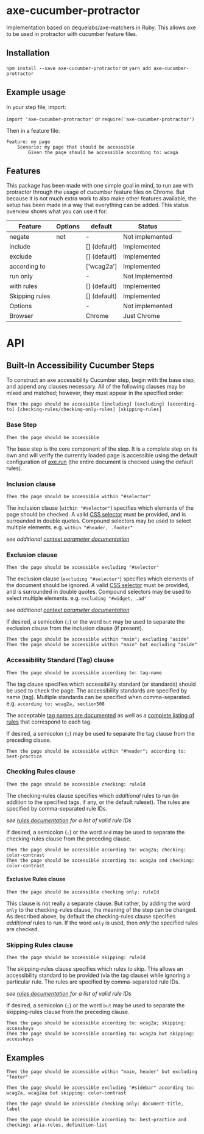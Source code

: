 # axe-cucumber-protractor

Implementation based on dequelabs/axe-matchers in Ruby. This allows axe to be used in protractor with cucumber feature files.

## Installation

`npm install --save axe-cucumber-protractor`
or
`yarn add axe-cucumber-protractor`

## Example usage

In your step file, import:

`import 'axe-cucumber-protractor'`
or
`require('axe-cucumber-protractor')`

Then in a feature file:

```
Feature: my page
    Scenario: my page that should be accessible
        Given the page should be accessible according to: wcaga
```

## Features

This package has been made with one simple goal in mind, to run axe with protractor through the usage of cucumber feature files on Chrome. But because it is not much extra work to also make other features available, the setup has been made in a way that everything can be added. This status overview shows what you can use it for:

| Feature  	        | Options  	| default   	| Status  	        |   	|
|---	            |---	    |---	        |---	            |---	|
| negate            | not  	    | - 	        | Not implemented  	|   	|
| include           |   	    | [] (default)  | Implemented       |    	|
| exclude           |   	    | [] (default)  | Implemented       |       |
| according to      |           | ['wcag2a']   	| Implemented       |   	|
| run only   	    |   	    | -             | Not Implemented  	|       |
| with rules	    |   	    | [] (default)  | Implemented   	|       |
| Skipping rules    |   	    | [] (default)  | Implemented       |    	|
| Options           |   	    | -  	        | Not implemented   |    	|
| Browser        	|   	    | Chrome        | Just Chrome       |    	|

# API

## Built-In Accessibility Cucumber Steps

To construct an axe accessibility Cucumber step, begin with the base step, and append any clauses necessary. All of the following clauses may be mixed and matched; however, they must appear in the specified order:

`Then the page should be accessible [including] [excluding] [according-to] [checking-rules/checking-only-rules] [skipping-rules]`

### Base Step

```
Then the page should be accessible
```

The base step is the core component of the step. It is a complete step on its own and will verify the currently loaded page is accessible using the default configuration of [axe.run][axe-run] (the entire document is checked using the default rules).

### Inclusion clause

```
Then the page should be accessible within "#selector"
```

The inclusion clause (`within "#selector"`) specifies which elements of the page should be checked. A valid [CSS selector][css selector] must be provided, and is surrounded in double quotes. Compound selectors may be used to select multiple elements. e.g. `within "#header, .footer"`

*see additional [context parameter documentation][context-param]*

### Exclusion clause

```
Then the page should be accessible excluding "#selector"
```

The exclusion clause (`excluding "#selector"`) specifies which elements of the document should be ignored. A valid [CSS selector][css selector] must be provided, and is surrounded in double quotes. Compound selectors may be used to select multiple elements. e.g. `excluding "#widget, .ad"`

*see additional [context parameter documentation][context-param]*

If desired, a semicolon (`;`) or the word `but` may be used to separate the exclusion clause from the inclusion clause (if present).

```
Then the page should be accessible within "main"; excluding "aside"
Then the page should be accessible within "main" but excluding "aside"
```

### Accessibility Standard (Tag) clause

```
Then the page should be accessible according to: tag-name
```

The tag clause specifies which accessibility standard (or standards) should be used to check the page. The accessibility standards are specified by name (tag). Multiple standards can be specified when comma-separated. e.g. `according to: wcag2a, section508`

The acceptable [tag names are documented][options-param] as well as a [complete listing of rules][rules] that correspond to each tag.

If desired, a semicolon (`;`) may be used to separate the tag clause from the preceding clause.

```
Then the page should be accessible within "#header"; according to: best-practice
```

### Checking Rules clause

```
Then the page should be accessible checking: ruleId
```

The checking-rules clause specifies which *additional* rules to run (in addition to the specified tags, if any, or the default ruleset). The rules are specified by comma-separated rule IDs.

*see [rules documentation][rules] for a list of valid rule IDs*

If desired, a semicolon (`;`) or the word `and` may be used to separate the checking-rules clause from the preceding clause.

```
Then the page should be accessible according to: wcag2a; checking: color-contrast
Then the page should be accessible according to: wcag2a and checking: color-contrast
```

#### Exclusive Rules clause

```
Then the page should be accessible checking only: ruleId
```

This clause is not really a separate clause. But rather, by adding the word `only` to the checking-rules clause, the meaning of the step can be changed. As described above, by default the checking-rules clause specifies *additional* rules to run. If the word `only` is used, then *only* the specified rules are checked.

### Skipping Rules clause

```
Then the page should be accessible skipping: ruleId
```

The skipping-rules clause specifies which rules to skip. This allows an accessibility standard to be provided (via the tag clause) while ignoring a particular rule. The rules are specified by comma-separated rule IDs.

*see [rules documentation][rules] for a list of valid rule IDs*

If desired, a semicolon (`;`) or the word `but` may be used to separate the skipping-rules clause from the preceding clause.

```
Then the page should be accessible according to: wcag2a; skipping: accesskeys
Then the page should be accessible according to: wcag2a but skipping: accesskeys
```

## Examples

```
Then the page should be accessible within "main, header" but excluding "footer"

Then the page should be accessible excluding "#sidebar" according to: wcag2a, wcag2aa but skipping: color-contrast

Then the page should be accessible checking only: document-title, label

Then the page should be accessible according to: best-practice and checking: aria-roles, definition-list
```

[inclusion-clause]: #inclusion-clause
[exclusion-clause]: #exclusion-clause
[tag-clause]: #accessibility-standard-tag-clause
[rules-clause]: #checking-rules-clause
[exclusive-rules-clause]: #exclusive-rules-clause
[skipping-rules-clause]: #skipping-rules-clause

[axe-run]: https://github.com/dequelabs/axe-core/blob/master/doc/API.md#api-name-axerun
[context-param]: https://github.com/dequelabs/axe-core/blob/master/doc/API.md#context-parameter
[options-param]: https://github.com/dequelabs/axe-core/blob/master/doc/API.md#options-parameter
[rules]: https://github.com/dequelabs/axe-core/blob/master/doc/rule-descriptions.md

[css selector]: https://developer.mozilla.org/en-US/docs/Web/Guide/CSS/Getting_started/Selectors
